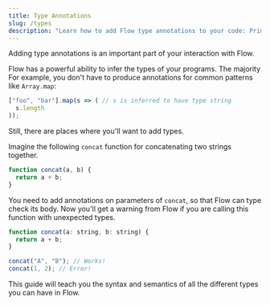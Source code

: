 ```yaml
---
title: Type Annotations
slug: /types
description: "Learn how to add Flow type annotations to your code: Primitives, Objects, Functions, Classes, and more."
---
```


Adding type annotations is an important part of your interaction with Flow.

Flow has a powerful ability to infer the types of your programs. The majority
For example, you don't have to produce annotations for common patterns like `Array.map`:

```js flow-check
["foo", "bar"].map(s => ( // s is inferred to have type string
  s.length
));
```

Still, there are places where you'll want to add types.

Imagine the following `concat` function for concatenating two strings together.

```js flow-check
function concat(a, b) {
  return a + b;
}
```

You need to add annotations on parameters of `concat`, so that Flow can type
check its body. Now you'll get a warning from Flow if you are calling this
function with unexpected types.

```js flow-check
function concat(a: string, b: string) {
  return a + b;
}

concat("A", "B"); // Works!
concat(1, 2); // Error!
```

This guide will teach you the syntax and semantics of all the different types
you can have in Flow.
